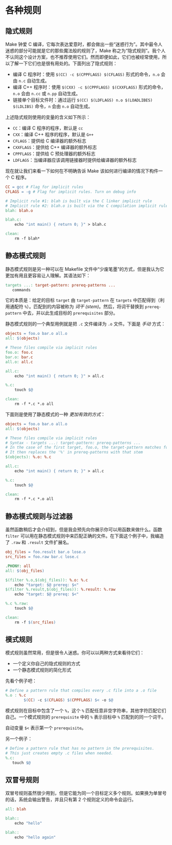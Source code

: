 # 各种规则

## 隐式规则

Make 钟爱 C 编译，它每次表达爱意时，都会做出一些“迷惑行为”。其中最令人迷惑的部分可能就是它的那些魔法般的规则了，Make 称之为“隐式规则”。我个人不认同这个设计方案，也不推荐使用它们。然而即便如此，它们也被经常使用，所以了解一下它们也是很有用处的。下面列出了隐式规则：

- 编译 C 程序时：使用 `$(CC) -c $(CPPFLAGS) $(CFLAGS)` 形式的命令，`n.o` 会由 `n.c` 自动生成。
- 编译 C++ 程序时：使用 `$(CXX) -c $(CPPFLAGS) $(CXXFLAGS)` 形式的命令，`n.o` 会由 `n.cc` 或 `n.pp` 自动生成。
- 链接单个目标文件时：通过运行 `$(CC) $(LDFLAGS) n.o $(LOADLIBES) $(LDLIBS)` 命令，`n` 会由 `n.o` 自动生成。

上述隐式规则使用的变量的含义如下所示：

- `CC`：编译 C 程序的程序，默认是 `cc`
- `CXX`：编译 C++ 程序的程序，默认是 `G++`
- `CFLAGS`：提供给 C 编译器的额外标志
- `CXXFLAGS`：提供给 C++ 编译器的额外标志
- `CPPFLAGS`：提供给 C 预处理器的额外标志
- `LDFLAGS`：当编译器应该调用链接器时提供给编译器的额外标志

现在就让我们来看一下如何在不明确告诉 Make 该如何进行编译的情况下构件一个 C 程序。

```makefile
CC = gcc # Flag for implicit rules
CFLAGS = -g # Flag for implicit rules. Turn on debug info

# Implicit rule #1: blah is built via the C linker implicit rule
# Implicit rule #2: blah.o is built via the C compilation implicit rule, because blah.c exists
blah: blah.o

blah.c:
    echo "int main() { return 0; }" > blah.c

clean:
    rm -f blah*
```

## 静态模式规则

静态模式规则是另一种可以在 Makefile 文件中“少废笔墨”的方式，但是我认为它更加有用且更容易让人理解。其语法如下：

```makefile
targets ...: target-pattern: prereq-patterns ...
   commands
```

它的本质是：给定的目标 `target` 由 `target-pattern` 在 `targets` 中匹配得到（利用通配符 `%`）。匹配到的内容被称为 _词干 (stem)_。然后，将词干替换到 `prereq-pattern` 中去，并以此生成目标的 `prerequisites` 部分。

静态模式规则的一个典型用例就是把 `.c` 文件编译为 `.o` 文件。下面是 _手动_ 方式：

```makefile
objects = foo.o bar.o all.o
all: $(objects)

# These files compile via implicit rules
foo.o: foo.c
bar.o: bar.c
all.o: all.c

all.c:
    echo "int main() { return 0; }" > all.c

%.c:
    touch $@

clean:
    rm -f *.c *.o all
```

下面则是使用了静态模式的一种 _更加有效的方式_：

```makefile
objects = foo.o bar.o all.o
all: $(objects)

# These files compile via implicit rules
# Syntax - targets ...: target-pattern: prereq-patterns ...
# In the case of the first target, foo.o, the target-pattern matches foo.o and sets the "stem" to be "foo".
# It then replaces the '%' in prereq-patterns with that stem
$(objects): %.o: %.c

all.c:
    echo "int main() { return 0; }" > all.c

%.c:
    touch $@

clean:
    rm -f *.c *.o all
```

## 静态模式规则与过滤器

虽然函数稍后才会介绍到，但是我会预先向你展示你可以用函数来做什么。函数 `filter` 可以用在静态模式规则中来匹配正确的文件。在下面这个例子中，我编造了 `.raw` 和 `.result` 文件扩展名。

```makefile
obj_files = foo.result bar.o lose.o
src_files = foo.raw bar.c lose.c

.PHONY: all
all: $(obj_files)

$(filter %.o,$(obj_files)): %.o: %.c
    echo "target: $@ prereq: $<"
$(filter %.result,$(obj_files)): %.result: %.raw
    echo "target: $@ prereq: $<" 

%.c %.raw:
    touch $@

clean:
    rm -f $(src_files)
```

## 模式规则

模式规则虽然常用，但是很令人迷惑。你可以以两种方式来看待它们：

- 一个定义你自己的隐式规则的方式
- 一个静态模式规则的简化形式

先看个例子吧：

```makefile
# Define a pattern rule that compiles every .c file into a .o file
%.o : %.c
        $(CC) -c $(CFLAGS) $(CPPFLAGS) $< -o $@
```

模式规则在目标中包含了一个 `%`，这个 `%` 匹配任意非空字符串，其他字符匹配它们自己。一个模式规则的 `prerequisite` 中的 `%` 表示目标中 `%` 匹配到的同一个词干。

<Note type="tip" label="译者注">

自动变量 `$<` 表示第一个 `prerequisite`。

</Note>

另一个例子：

```makefile
# Define a pattern rule that has no pattern in the prerequisites.
# This just creates empty .c files when needed.
%.c:
   touch $@
```

## 双冒号规则

双冒号规则虽然很少用到，但是它能为同一个目标定义多个规则。如果换为单冒号的话，系统会输出警告，并且只有第 2 个规则定义的命令会运行。

```makefile
all: blah

blah::
    echo "hello"

blah::
    echo "hello again"
```
